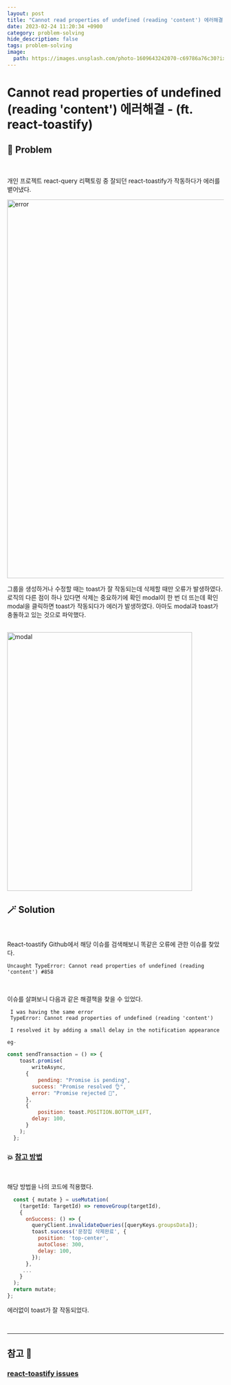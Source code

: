 ```yaml
---
layout: post
title: "Cannot read properties of undefined (reading 'content') 에러해결 - (ft. react-toastify)"
date: 2023-02-24 11:20:34 +0900
category: problem-solving
hide_description: false
tags: problem-solving
image:
  path: https://images.unsplash.com/photo-1609643242070-c69786a76c30?ixlib=rb-1.2.1&ixid=MnwxMjA3fDB8MHxwaG90by1wYWdlfHx8fGVufDB8fHx8&auto=format&fit=crop&w=1332&q=80
---
```


# Cannot read properties of undefined (reading 'content') 에러해결 - (ft. react-toastify)

## 🧶 Problem

<br>

개인 프로젝트 react-query 리팩토링 중 잘되던 react-toastify가 작동하다가 에러를 뱉어냈다.

<img width="878" alt="error" src="https://user-images.githubusercontent.com/79234473/221079357-4e45ccc4-0725-4dbb-925d-c7c3bec7c822.png">

<br>

그룹을 생성하거나 수정할 때는 toast가 잘 작동되는데 삭제할 때만 오류가 발생하였다. 로직의 다른 점이 하나 있다면 삭제는 중요하기에 확인 modal이 한 번 더 뜨는데 확인 modal을 클릭하면 toast가 작동되다가 에러가 발생하였다. 아마도 modal과 toast가 충돌하고 있는 것으로 파악했다.

<br>

<img width="430" height="600" alt="modal" src="https://user-images.githubusercontent.com/79234473/221079709-250f9469-856e-4fa5-820c-d1a66d44b62b.png">

<br>

## 🪄 Solution

<br>

React-toastify Github에서 해당 이슈를 검색해보니 똑같은 오류에 관한 이슈를 찾았다.

```
Uncaught TypeError: Cannot read properties of undefined (reading 'content') #858
```

<br>

이슈를 살펴보니 다음과 같은 해결책을 찾을 수 있었다.

```
 I was having the same error
 TypeError: Cannot read properties of undefined (reading 'content')

 I resolved it by adding a small delay in the notification appearance
```

```js
eg-

const sendTransaction = () => {
    toast.promise(
        writeAsync,
      {
          pending: "Promise is pending",
        success: "Promise resolved 👌",
        error: "Promise rejected 🤯",
      },
      {
          position: toast.POSITION.BOTTOM_LEFT,
        delay: 100,
      }
    );
  };
```

### 💥 [참고 방법](https://github.com/fkhadra/react-toastify/issues/858#issuecomment-1422593857)

<br>

해당 방법을 나의 코드에 적용했다.

```js
  const { mutate } = useMutation(
    (targetId: TargetId) => removeGroup(targetId),
    {
      onSuccess: () => {
        queryClient.invalidateQueries([queryKeys.groupsData]);
        toast.success('문장집 삭제완료', {
          position: 'top-center',
          autoClose: 300,
          delay: 100,
        });
      },
     ...
    }
  );
  return mutate;
};
```

에러없이 toast가 잘 작동되었다.

<br>

---

## 참고 🫧

### [react-toastify issues](https://github.com/fkhadra/react-toastify/issues/858)
